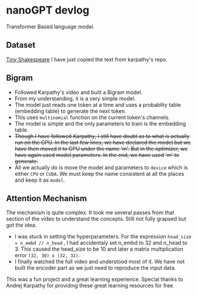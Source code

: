 # nanoGPT devlog
Transformer Based language model.

## Dataset
[Tiny Shakespeare](https://github.com/karpathy/char-rnn/blob/master/data/tinyshakespeare/input.txt)
I have just copied the text from karpathy's repo.


## Bigram
- Followed Karpathy's video and built a Bigram model.
- From my understanding, it is a very simple model. 
- The model just reads one token at a time and uses a probablity table (embedding table) to generate the next token.
- This uses `multinomial` function on the current token's channels.
- The model is simple and the only parameters to train is the embedding table.
- ~~Though I have followed Karpathy, I still have doubt as to what is actually run on the GPU. In the last few lines, we have declared the model but we have then moved it to GPU under the name 'm'. But in the optimizer, we have again used model.parameters. In the end, we have used 'm' to generate.~~ 
- All we actually do is move the model and parameters to `device` which is either `CPU` or `CUDA`. We must keep the name consistent at all the places and keep it as `model`.


## Attention Mechanism
The mechanism is quite complex. It took me several passes from that section of the video to understand the concepts. Still not fully grapsed but got the idea.
- I was stuck in setting the hyperparameters. For the expression `head_size = n_embd // n_head` , I had accidentaly set n_embd to 32 and n_head to 3. This caused the head_size to be 10 and later a matrix multiplication error `(32, 30) x (32, 32)`.
- I finally watched the full video and understood most of it. We have not built the encoder part as we just need to reproduce the input data.

This was a fun project and a great learning experience. Special thanks to Andrej Karpathy for providing these great learning resources for free.
